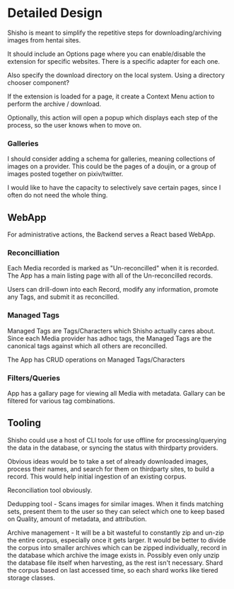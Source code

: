 # Detailed Design

Shisho is meant to simplify the repetitive steps for downloading/archiving images from hentai sites.

It should include an Options page where you can enable/disable the extension for specific websites. There is a specific adapter for each one.

Also specify the download directory on the local system. Using a directory chooser component?

If the extension is loaded for a page, it create a Context Menu action to perform the archive / download.

Optionally, this action will open a popup which displays each step of the process, so the user knows when to move on.

### Galleries

I should consider adding a schema for galleries, meaning collections of images on a provider. This could be the pages of a doujin, or a group of images posted together on pixiv/twitter.

I would like to have the capacity to selectively save certain pages, since I often do not need the whole thing.

## WebApp

For administrative actions, the Backend serves a React based WebApp.

### Reconcilliation

Each Media recorded is marked as "Un-reconcilled" when it is recorded. The App has a main listing page with all of the Un-reconcilled records.

Users can drill-down into each Record, modify any information, promote any Tags, and submit it as reconcilled.

### Managed Tags

Managed Tags are Tags/Characters which Shisho actually cares about. Since each Media provider has adhoc tags, the Managed Tags are the canonical tags against which all others are reconcilled.

The App has CRUD operations on Managed Tags/Characters

### Filters/Queries

App has a gallary page for viewing all Media with metadata. Gallary can be filtered for various tag combinations.

## Tooling

Shisho could use a host of CLI tools for use offline for processing/querying the data in the database, or syncing the status with thirdparty providers.

Obvious ideas would be to take a set of already downloaded images, process their names, and search for them on thirdparty sites, to build a record. This would help initial ingestion of an existing corpus.

Reconciliation tool obviously.

Dedupping tool - Scans images for similar images. When it finds matching sets, present them to the user so they can select which one to keep based on Quality, amount of metadata, and attribution.

Archive management - It will be a bit wasteful to constantly zip and un-zip the entire corpus, especially once it gets larger. It would be better to divide the corpus into smaller archives which can be zipped individually, record in the database which archive the image exists in.
Possibly even only unzip the database file itself when harvesting, as the rest isn't necessary.
Shard the corpus based on last accessed time, so each shard works like tiered storage classes.
